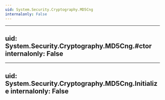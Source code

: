 ```yaml
---
uid: System.Security.Cryptography.MD5Cng
internalonly: False
---
```


---
uid: System.Security.Cryptography.MD5Cng.#ctor
internalonly: False
---

---
uid: System.Security.Cryptography.MD5Cng.Initialize
internalonly: False
---
